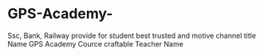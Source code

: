 # GPS-Academy-
Ssc, Bank, Railway provide for student best trusted and motive channel 
title Name GPS Academy 
Cource craftable 
Teacher Name
